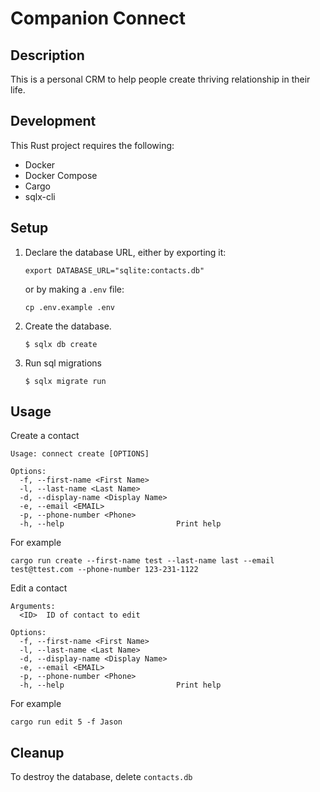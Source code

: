 # Companion Connect

## Description

This is a personal CRM to help people create thriving relationship in their life.

## Development

This Rust project requires the following:

- Docker
- Docker Compose
- Cargo
- sqlx-cli

## Setup

1. Declare the database URL, either by exporting it:

   ```
   export DATABASE_URL="sqlite:contacts.db"
   ```

   or by making a `.env` file:

   ```
   cp .env.example .env
   ```

3. Create the database.

   ```
   $ sqlx db create
   ```

4. Run sql migrations

   ```
   $ sqlx migrate run
   ```

## Usage

Create a contact

```
Usage: connect create [OPTIONS]

Options:
  -f, --first-name <First Name>      
  -l, --last-name <Last Name>        
  -d, --display-name <Display Name>  
  -e, --email <EMAIL>                
  -p, --phone-number <Phone>         
  -h, --help                         Print help
```

For example

```
cargo run create --first-name test --last-name last --email test@ttest.com --phone-number 123-231-1122
```

Edit a contact

```
Arguments:
  <ID>  ID of contact to edit

Options:
  -f, --first-name <First Name>      
  -l, --last-name <Last Name>        
  -d, --display-name <Display Name>  
  -e, --email <EMAIL>                
  -p, --phone-number <Phone>         
  -h, --help                         Print help
```

For example

`cargo run edit 5 -f Jason`

## Cleanup

To destroy the database, delete `contacts.db`

